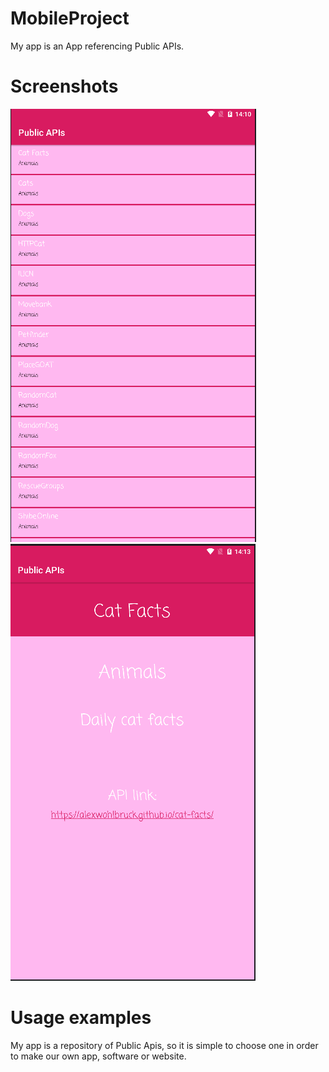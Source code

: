 # MobileProject

My app is an App referencing Public APIs.

# Screenshots
![GitHub Logo](/images/screen1.PNG)
![GitHub Logo](/images/screen2.PNG)

# Usage examples
My app is a repository of Public Apis, so it is simple to choose one in order to make our own app, software or website.
